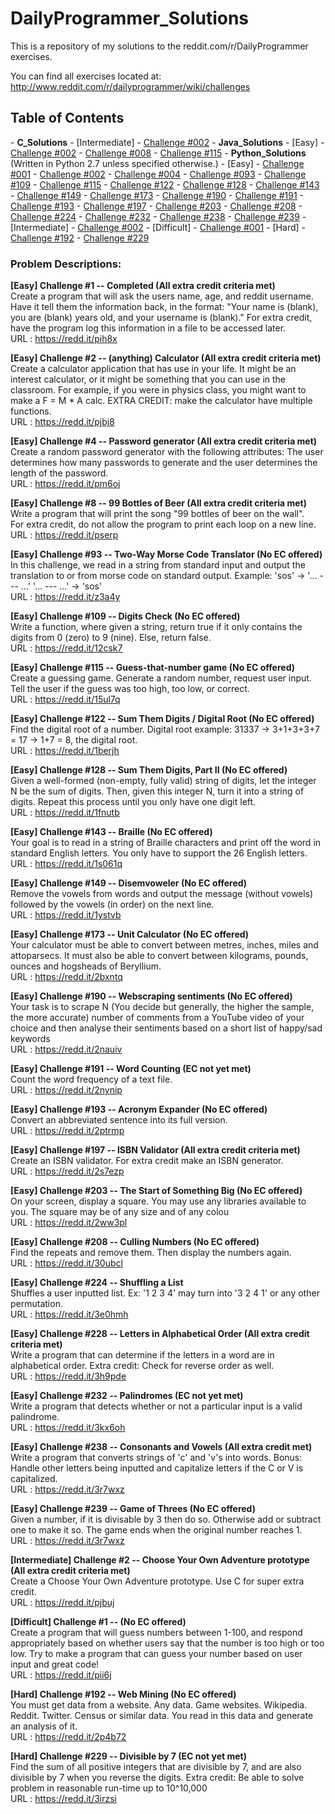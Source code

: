 DailyProgrammer_Solutions
=========================

This is a repository of my solutions to the reddit.com/r/DailyProgrammer exercises. 

You can find all exercises located at: http://www.reddit.com/r/dailyprogrammer/wiki/challenges

<h2>Table of Contents</h2>
- <strong>C_Solutions</strong>
  - [Intermediate] 
    - <a href="https://github.com/ArnoldM904/DailyProgrammer_Solutions/blob/master/C_Solutions/%5BIntermediate%5D_Challenge_002.c">Challenge #002</a>
- <strong>Java_Solutions</strong>
  - [Easy] 
    - <a href="https://github.com/ArnoldM904/DailyProgrammer_Solutions/blob/master/Java_Solutions/%5BEasy%5D_Challenge_002.java">Challenge #002</a>
    - <a href="https://github.com/ArnoldM904/DailyProgrammer_Solutions/blob/master/Java_Solutions/%5BEasy%5D_Challenge_008.java">Challenge #008</a>
    - <a href="https://github.com/ArnoldM904/DailyProgrammer_Solutions/blob/master/Java_Solutions/%5BEasy%5D_Challenge_115.java"> Challenge #115</a>
- <strong>Python_Solutions</strong> (Written in Python 2.7 unless specified otherwise.)
  - [Easy] 
    - <a href="https://github.com/ArnoldM904/DailyProgrammer_Solutions/blob/master/Python_Solutions/%5BEasy%5D_Challenge_001.py">Challenge #001</a>
    - <a href="https://github.com/ArnoldM904/DailyProgrammer_Solutions/blob/master/Python_Solutions/%5BEasy%5D_Challenge_002.py">Challenge #002</a>
    - <a href="https://github.com/ArnoldM904/DailyProgrammer_Solutions/blob/master/Python_Solutions/%5BEasy%5D_Challenge_004.py">Challenge #004</a>
    - <a href="https://github.com/ArnoldM904/DailyProgrammer_Solutions/blob/master/Python_Solutions/%5BEasy%5D_Challenge_093.py">Challenge #093</a>
    - <a href="https://github.com/ArnoldM904/DailyProgrammer_Solutions/blob/master/Python_Solutions/%5BEasy%5D_Challenge_109.py">Challenge #109</a>
    - <a href="https://github.com/ArnoldM904/DailyProgrammer_Solutions/blob/master/Python_Solutions/%5BEasy%5D_Challenge_115.py">Challenge #115</a>
    - <a href="https://github.com/ArnoldM904/DailyProgrammer_Solutions/blob/master/Python_Solutions/%5BEasy%5D_Challenge_122.py">Challenge #122</a>
    - <a href="https://github.com/ArnoldM904/DailyProgrammer_Solutions/blob/master/Python_Solutions/%5BEasy%5D_Challenge_128.py">Challenge #128</a>
    - <a href="https://github.com/ArnoldM904/DailyProgrammer_Solutions/blob/master/Python_Solutions/%5BEasy%5D_Challenge_143.py">Challenge #143</a>
    - <a href="https://github.com/ArnoldM904/DailyProgrammer_Solutions/blob/master/Python_Solutions/%5BEasy%5D_Challenge_149.py">Challenge #149</a>
    - <a href="https://github.com/ArnoldM904/DailyProgrammer_Solutions/blob/master/Python_Solutions/%5BEasy%5D_Challenge_173.py">Challenge #173</a>
    - <a href="https://github.com/ArnoldM904/DailyProgrammer_Solutions/blob/master/Python_Solutions/%5BEasy%5D_Challenge_190.py">Challenge #190</a>
    - <a href="https://github.com/ArnoldM904/DailyProgrammer_Solutions/blob/master/Python_Solutions/%5BEasy%5D_Challenge_191.py">Challenge #191</a>
    - <a href="https://github.com/ArnoldM904/DailyProgrammer_Solutions/blob/master/Python_Solutions/%5BEasy%5D_Challenge_193.py">Challenge #193</a>
    - <a href="https://github.com/ArnoldM904/DailyProgrammer_Solutions/blob/master/Python_Solutions/%5BEasy%5D_Challenge_197.py">Challenge #197</a>
    - <a href="https://github.com/ArnoldM904/DailyProgrammer_Solutions/blob/master/Python_Solutions/%5BEasy%5D_Challenge_203.py">Challenge #203</a>
    - <a href="https://github.com/ArnoldM904/DailyProgrammer_Solutions/blob/master/Python_Solutions/%5BEasy%5D_Challenge_208.py">Challenge #208</a>
    - <a href="https://github.com/ArnoldM904/DailyProgrammer_Solutions/blob/master/Python_Solutions/%5BEasy%5D_Challenge_224.py">Challenge #224</a>
    - <a href="https://github.com/ArnoldM904/DailyProgrammer_Solutions/blob/master/Python_Solutions/%5BEasy%5D_Challenge_232.py">Challenge #232</a>
    - <a href="https://github.com/ArnoldM904/DailyProgrammer_Solutions/blob/master/Python_Solutions/%5BEasy%5D_Challenge_238.py">Challenge #238</a>
    - <a href="https://github.com/ArnoldM904/DailyProgrammer_Solutions/blob/master/Python_Solutions/%5BEasy%5D_Challenge_239.py">Challenge #239</a>
  - [Intermediate] 
    - <a href="https://github.com/ArnoldM904/DailyProgrammer_Solutions/blob/master/Python_Solutions/%5BIntermediate%5D_Challenge_002.py">Challenge #002</a>
  - [Difficult] 
    - <a href="https://github.com/ArnoldM904/DailyProgrammer_Solutions/blob/master/Python_Solutions/%5BDifficult%5D_Challenge_001.py">Challenge #001</a>
  - [Hard]
    - <a href="https://github.com/ArnoldM904/DailyProgrammer_Solutions/blob/master/Python_Solutions/%5BHard%5D_Challenge_192.py">Challenge #192</a>
    - <a href="https://github.com/ArnoldM904/DailyProgrammer_Solutions/blob/master/Python_Solutions/%5BHard%5D_Challenge_229.py">Challenge #229</a>




<h3>Problem Descriptions: </h3>


<strong> [Easy] Challenge #1 -- Completed (All extra credit criteria met) </strong>
<BR>
Create a program that will ask the users name, age, and reddit username. 
Have it tell them the information back, in the format:
"Your name is (blank), you are (blank) years old, and your username is (blank)."
For extra credit, have the program log this information in a file to be accessed later.
<BR>
URL : https://redd.it/pih8x

<strong> [Easy] Challenge #2 -- (anything) Calculator (All extra credit criteria met) </strong>
<BR>
Create a calculator application that has use in your life. It might be an interest calculator, or it might be something that you can use in the classroom. For example, if you were in physics class, you might want to make a F = M * A calc.
EXTRA CREDIT: make the calculator have multiple functions.
<BR>
URL : https://redd.it/pjbj8

<strong> [Easy] Challenge #4 -- Password generator (All extra credit criteria met) </strong>
<BR>
Create a random password generator with the following attributes: The user determines how many passwords to generate 
and the user determines the length of the password.
<BR>
URL : https://redd.it/pm6oj

<strong> [Easy] Challenge #8 -- 99 Bottles of Beer (All extra credit criteria met) </strong>
<BR>
Write a program that will print the song "99 bottles of beer on the wall".
<BR>
For extra credit, do not allow the program to print each loop on a new line.
<BR>
URL : https://redd.it/pserp

<strong> [Easy] Challenge #93 -- Two-Way Morse Code Translator (No EC offered) </strong>
<BR>
In this challenge, we read in a string from standard input and output the translation to or from morse code on standard output. Example: 'sos' -> '... --- ...' '... --- ...' -> 'sos'
<BR>
URL : https://redd.it/z3a4y

<strong> [Easy] Challenge #109 -- Digits Check (No EC offered) </strong>
<BR>
Write a function, where given a string, return true if it only contains the digits from 0 (zero) to 9 (nine). Else, return false.
<BR>
URL : https://redd.it/12csk7

<strong> [Easy] Challenge #115 -- Guess-that-number game (No EC offered) </strong>
<BR>
Create a guessing game. Generate a random number, request user input. Tell the user if the guess was too high, too low, or correct.
<BR>
URL : https://redd.it/15ul7q

<strong> [Easy] Challenge #122 -- Sum Them Digits / Digital Root (No EC offered) </strong>
<BR>
Find the digital root of a number. 
Digital root example: 31337 -> 3+1+3+3+7 = 17 -> 1+7 = 8, the digital root.
<BR>
URL : https://redd.it/1berjh

<strong> [Easy] Challenge #128 -- Sum Them Digits, Part II (No EC offered) </strong>
<BR>
Given a well-formed (non-empty, fully valid) string of digits, let the integer N be the sum of digits. Then, given this integer N, turn it into a string of digits. Repeat this process until you only have one digit left.
<BR>
URL : https://redd.it/1fnutb

<strong> [Easy] Challenge #143 -- Braille (No EC offered) </strong>
<BR>
Your goal is to read in a string of Braille characters and print off the word in standard English letters. You only have to support the 26 English letters.
<BR>
URL : https://redd.it/1s061q

<strong> [Easy] Challenge #149 -- Disemvoweler (No EC offered) </strong>
<BR>
Remove the vowels from words and output the message (without vowels) followed by the vowels (in order) on the next line.
<BR>
URL : https://redd.it/1ystvb

<strong> [Easy] Challenge #173 -- Unit Calculator (No EC offered) </strong>
<BR>
Your calculator must be able to convert between metres, inches, miles and attoparsecs. It must also be able to convert between kilograms, pounds, ounces and hogsheads of Beryllium.
<BR>
URL : https://redd.it/2bxntq

<strong> [Easy] Challenge #190 -- Webscraping sentiments (No EC offered) </strong>
<BR>
Your task is to scrape N (You decide but generally, the higher the sample, the more accurate) number of comments from a YouTube video of your choice and then analyse their sentiments based on a short list of happy/sad keywords
<BR>
URL : https://redd.it/2nauiv

<strong> [Easy] Challenge #191 -- Word Counting (EC not yet met) </strong>
<BR>
Count the word frequency of a text file.
<BR>
URL : https://redd.it/2nynip

<strong> [Easy] Challenge #193 -- Acronym Expander (No EC offered) </strong>
<BR>
Convert an abbreviated sentence into its full version.
<BR>
URL : https://redd.it/2ptrmp

<strong> [Easy] Challenge #197 -- ISBN Validator (All extra credit criteria met) </strong>
<BR>
Create an ISBN validator. For extra credit make an ISBN generator.
<BR>
URL : https://redd.it/2s7ezp

<strong> [Easy] Challenge #203 -- The Start of Something Big (No EC offered) </strong>
<BR>
On your screen, display a square.
You may use any libraries available to you.
The square may be of any size and of any colou
<BR>
URL : https://redd.it/2ww3pl

<strong> [Easy] Challenge #208 -- Culling Numbers (No EC offered) </strong>
<BR>
Find the repeats and remove them. Then display the numbers again.
<BR>
URL : https://redd.it/30ubcl

<strong> [Easy] Challenge #224 -- Shuffling a List</strong>
<BR>
Shuffles a user inputted list. Ex: '1 2 3 4' may turn into '3 2 4 1' or any other permutation.
<BR>
URL : https://redd.it/3e0hmh

<strong> [Easy] Challenge #228 -- Letters in Alphabetical Order (All extra credit criteria met)</strong>
<BR>
Write a program that can determine if the letters in a word are in alphabetical order.
Extra credit: Check for reverse order as well.
<BR>
URL : https://redd.it/3h9pde

<strong> [Easy] Challenge #232 -- Palindromes (EC not yet met)</strong>
<BR>
Write a program that detects whether or not a particular input is a valid palindrome. 
<BR>
URL : https://redd.it/3kx6oh

<strong> [Easy] Challenge #238 -- Consonants and Vowels (All extra credit met)</strong>
<BR>
Write a program that converts strings of 'c' and 'v's into words.
Bonus: Handle other letters being inputted and capitalize letters if the C or V is capitalized.
<BR>
URL : https://redd.it/3r7wxz

<strong> [Easy] Challenge #239 -- Game of Threes (No EC offered)</strong>
<BR>
Given a number, if it is divisable by 3 then do so. Otherwise add or subtract one to make it so. The game ends when the original number reaches 1.
<BR>
URL : https://redd.it/3r7wxz

<strong> [Intermediate] Challenge #2 -- Choose Your Own Adventure prototype (All extra credit criteria met) </strong>
<BR>
Create a Choose Your Own Adventure prototype. Use C for super extra credit.
<BR>
URL : https://redd.it/pjbuj

<strong> [Difficult] Challenge #1 -- <No problem name> (No EC offered) </strong>
<BR>
Create a program that will guess numbers between 1-100, and respond appropriately based on 
whether users say that the number is too high or too low. 
Try to make a program that can guess your number based on user input and great code!
<BR>
URL : https://redd.it/pii6j

<strong> [Hard] Challenge #192 -- Web Mining (No EC offered) </strong>
<BR>
You must get data from a website. Any data. Game websites. Wikipedia. Reddit. Twitter. Census or similar data.
You read in this data and generate an analysis of it.
<BR>
URL : https://redd.it/2p4b72

<strong> [Hard] Challenge #229 -- Divisible by 7 (EC not yet met) </strong>
<BR>
Find the sum of all positive integers that are divisible by 7, and are also divisible by 7 when you reverse the digits.
Extra credit: Be able to solve problem in reasonable run-time up to 10^10,000
<BR>
URL : https://redd.it/3irzsi
